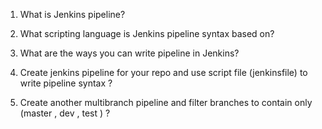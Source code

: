 01) What is Jenkins pipeline?

02) What scripting language is Jenkins pipeline syntax based on?

03) What are the ways you can write pipeline in Jenkins?

04) Create jenkins pipeline for your repo and use script file (jenkinsfile) to write pipeline syntax ? 
 
05) Create another multibranch pipeline and filter branches to contain only (master , dev , test ) ? 

